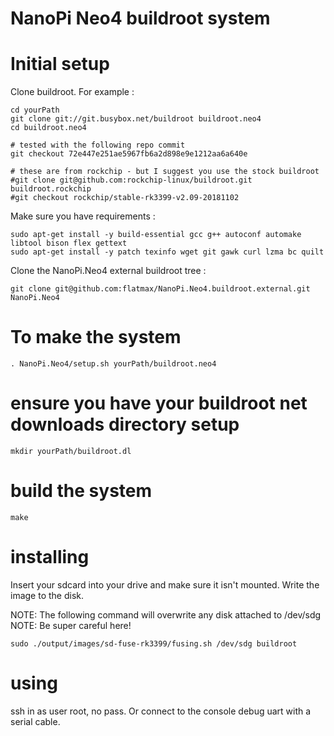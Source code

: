 # NanoPi Neo4 buildroot system

# Initial setup

Clone buildroot. For example :

```
cd yourPath
git clone git://git.busybox.net/buildroot buildroot.neo4
cd buildroot.neo4

# tested with the following repo commit
git checkout 72e447e251ae5967fb6a2d898e9e1212aa6a640e

# these are from rockchip - but I suggest you use the stock buildroot
#git clone git@github.com:rockchip-linux/buildroot.git buildroot.rockchip
#git checkout rockchip/stable-rk3399-v2.09-20181102
```

Make sure you have requirements :
```
sudo apt-get install -y build-essential gcc g++ autoconf automake libtool bison flex gettext
sudo apt-get install -y patch texinfo wget git gawk curl lzma bc quilt
```

Clone the NanoPi.Neo4 external buildroot tree :
```
git clone git@github.com:flatmax/NanoPi.Neo4.buildroot.external.git NanoPi.Neo4
```

# To make the system

```
. NanoPi.Neo4/setup.sh yourPath/buildroot.neo4
```

# ensure you have your buildroot net downloads directory setup

```
mkdir yourPath/buildroot.dl
```

# build the system

```
make
```

# installing

Insert your sdcard into your drive and make sure it isn't mounted. Write the image to the disk.

NOTE: The following command will overwrite any disk attached to /dev/sdg
NOTE: Be super careful here!

```
sudo ./output/images/sd-fuse-rk3399/fusing.sh /dev/sdg buildroot
```

# using

ssh in as user root, no pass. Or connect to the console debug uart with a serial cable.
